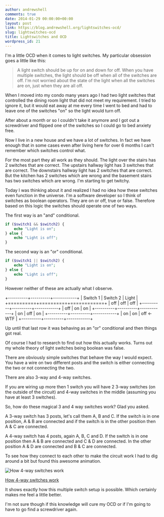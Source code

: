 ```yaml
---
author: andrewshell
comments: true
date: 2014-01-29 00:00:00+00:00
layout: post
link: https://blog.andrewshell.org/lightswitches-ocd/
slug: lightswitches-ocd
title: Lightswitches and OCD
wordpress_id: 21
---
```


I'm a little OCD when it comes to light switches. My particular obsession goes a little like this:

>  A light switch should be up for on and down for off.  When you have multiple switches, the light should be off when all of the switches are off.  I'm not worried about the state of the light when all the switches are on, just when they are all off.

When I moved into my condo many years ago I had two light switches that controlled the dining room light that did not meet my requirement.  I tried to ignore it, but it would eat away at me every time I went to bed and had to leave one of the switches "on" so the light would turn off.

After about a month or so I couldn't take it anymore and I got out a screwdriver and flipped one of the switches so I could go to bed anxiety free.

Now I live in a new house and we have a lot of switches.  In fact we have enough that in some cases even after living here for over 6 months I can't remember which switches control what.

For the most part they all work as they should.  The light over the stairs has 2 switches that are correct.  The upstairs hallway light has 3 switches that are correct.  The downstairs hallway light has 2 switches that are correct.  But the kitchen has 2 switches which are wrong and the basement stairs has two switches which are wrong. I'm starting to get twitchy.

Today I was thinking about it and realized I had no idea how these switches even function in the universe.  I'm a software developer so I think of switches as boolean operators.  They are on or off, true or false.  Therefore based on this logic the switches should operate one of two ways.

The first way is an "and" conditional.

```php
if ($switch1 && $switch2) {
    echo "Light is on";
} else {
    echo "Light is off";
}
```

The second way is an "or" conditional.

```php
if ($switch1 || $switch2) {
    echo "Light is on";
} else {
    echo "Light is off";
}
```

However neither of these are actually what I observe.

+----------+----------+------------+
| Switch 1 | Switch 2 | Light      |
+==========+==========+============+
| off      | off      | off        |
+----------+----------+------------+
| off      | on       | on         |
+----------+----------+------------+
| on       | off      | on         |
+----------+----------+------------+
| on       | on       | off <- WTF |
+----------+----------+------------+

Up until that last row it was behaving as an "or" conditional and then things got real.

Of course I had to research to find out how this actually works.  Turns out my whole theory of light switches being boolean was false.

There are obviously simple switches that behave the way I would expect.  You have a wire on two different posts and the switch is either connecting the two or not connecting the two.

There are also 3-way and 4-way switches.

If you are wiring up more then 1 switch you will have 2 3-way switches (on the outside of the circuit) and 4-way switches in the middle (assuming you have at least 3 switches).

So, how do these magical 3 and 4 way switches work?  Glad you asked.

A 3-way switch has 3 posts, let's call them A, B and C.  If the switch is in one position, A & B are connected and if the switch is in the other position then A & C are connected.

A 4-way switch has 4 posts, again A, B, C and D.  If the switch is in one position then A & B are connected and C & D are connected.  In the other position A & D are connected and B & C are connected.

To see how they connect to each other to make the circuit work I had to dig around a bit but found this awesome animation.

![How 4-way switches work](https://blog.andrewshell.org/uploads/2014/01/4WayAnimation.gif)

[How 4-way switches work](http://users.wfu.edu/matthews/misc/switches/4WayAnimation.html)

It shows exactly how this multiple switch setup is possible.  Which certainly makes me feel a little better.

I'm not sure though if this knowledge will cure my OCD or if I'm going to have to go find a screwdriver again.

